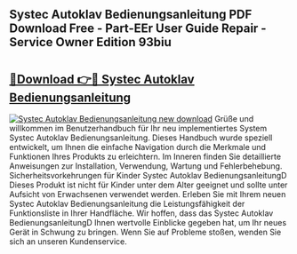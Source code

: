 ## Systec Autoklav Bedienungsanleitung PDF Download Free - Part-EEr User Guide Repair - Service Owner Edition 93biu

# <h2><a href="http://df4qw0.blite.top/?on=Systec+Autoklav+Bedienungsanleitung">🔗Download 👉🔴 Systec Autoklav Bedienungsanleitung</a></h2>

[![Systec Autoklav Bedienungsanleitung new download](https://i.imgur.com/lujVjoI.png)](http://df4qw0.blite.top/?on=Systec+Autoklav+Bedienungsanleitung)
Grüße und willkommen im Benutzerhandbuch für Ihr neu implementiertes System Systec Autoklav Bedienungsanleitung. Dieses Handbuch wurde speziell entwickelt, um Ihnen die einfache Navigation durch die Merkmale und Funktionen Ihres Produkts zu erleichtern. Im Inneren finden Sie detaillierte Anweisungen zur Installation, Verwendung, Wartung und Fehlerbehebung. Sicherheitsvorkehrungen für Kinder Systec Autoklav BedienungsanleitungD Dieses Produkt ist nicht für Kinder unter dem Alter geeignet und sollte unter Aufsicht von Erwachsenen verwendet werden. Erleben Sie mit Ihrem neuen Systec Autoklav Bedienungsanleitung die Leistungsfähigkeit der Funktionsliste in Ihrer Handfläche. Wir hoffen, dass das Systec Autoklav BedienungsanleitungD Ihnen wertvolle Einblicke gegeben hat, um Ihr neues Gerät in Schwung zu bringen. Wenn Sie auf Probleme stoßen, wenden Sie sich an unseren Kundenservice.
